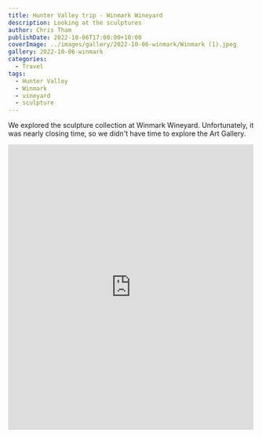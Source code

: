 ```yaml
---
title: Hunter Valley trip - Winmark Wineyard
description: Looking at the sculptures
author: Chris Tham
publishDate: 2022-10-06T17:00:00+10:00
coverImage: ../images/gallery/2022-10-06-winmark/Winmark (1).jpeg
gallery: 2022-10-06-winmark
categories:
  - Travel
tags:
  - Hunter Valley
  - Winmark
  - vineyard
  - sculpture
---
```


We explored the sculpture collection at Winmark Wineyard. Unfortunately, it was nearly closing time, so we didn't have time to explore the Art Gallery.

<iframe src="https://www.facebook.com/plugins/post.php?href=https%3A%2F%2Fwww.facebook.com%2Fchris1.tham%2Fposts%2Fpfbid0RjBXMSNCXF5QxqPsx5pJvZ1QB8snni77MnjZ4VALY6i4ZqeWDxZJmQ8ztKh7RYDPl&show_text=true&width=500" width="500" height="582" style="border:none;overflow:hidden" scrolling="no" frameborder="0" allowfullscreen="true" allow="autoplay; clipboard-write; encrypted-media; picture-in-picture; web-share"></iframe>